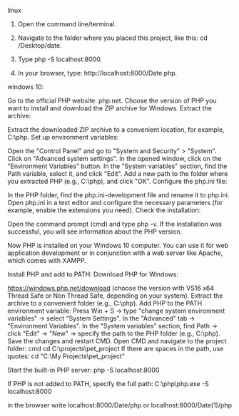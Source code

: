 linux
1. Open the command line/terminal.

2. Navigate to the folder where you placed this project, like this: cd /Desktop/date.

3. Type php -S localhost:8000.

4. In your browser, type: http://localhost:8000/Date.php.

windows 10:

Go to the official PHP website: php.net.
   Choose the version of PHP you want to install and download the ZIP archive for Windows.
Extract the archive:

   Extract the downloaded ZIP archive to a convenient location, for example, C:\php.
Set up environment variables:

   Open the "Control Panel" and go to "System and Security" > "System".
   Click on "Advanced system settings".
   In the opened window, click on the "Environment Variables" button.
   In the "System variables" section, find the Path variable, select it, and click "Edit".
   Add a new path to the folder where you extracted PHP (e.g., C:\php), and click "OK".
Configure the php.ini file:

   In the PHP folder, find the php.ini-development file and rename it to php.ini.
   Open php.ini in a text editor and configure the necessary parameters (for example, enable the extensions you need).
Check the installation:

   Open the command prompt (cmd) and type php -v. If the installation was successful, you will see information about the PHP version.

Now PHP is installed on your Windows 10 computer. You can use it for web application development or in conjunction with a web server like Apache, which comes with XAMPP.

Install PHP and add to PATH:
Download PHP for Windows:  

   https://windows.php.net/download (choose the version with VS16 x64 Thread Safe or Non Thread Safe, depending on your system).
Extract the archive to a convenient folder (e.g., C:\php).
Add PHP to the PATH environment variable:
Press Win + S → type "change system environment variables" → select "System Settings".
In the "Advanced" tab → "Environment Variables".
In the "System variables" section, find Path → click "Edit" → "New" → specify the path to the PHP folder (e.g., C:\php).
Save the changes and restart CMD.
Open CMD and navigate to the project folder:
cmd
cd C:\projects\pet_project
   If there are spaces in the path, use quotes:
cd "C:\My Projects\pet_project"

Start the built-in PHP server:
php -S localhost:8000


   If PHP is not added to PATH, specify the full path:
C:\php\php.exe -S localhost:8000

in the browser write localhost:8000/Date/php
or localhost:8000/Date(1)/php
